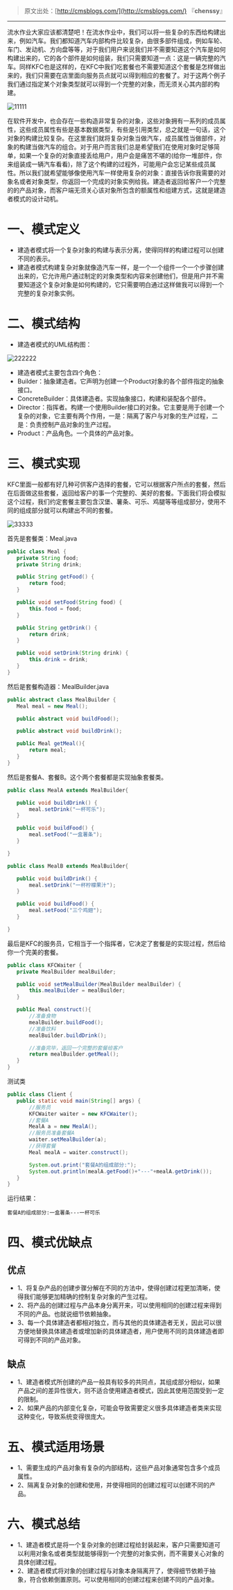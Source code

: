 > 原文出处：[http://cmsblogs.com/](http://cmsblogs.com/) 『**chenssy**』

----



流水作业大家应该都清楚吧！在流水作业中，我们可以将一些复杂的东西给构建出来，例如汽车。我们都知道汽车内部构件比较复杂，由很多部件组成，例如车轮、车门、发动机、方向盘等等，对于我们用户来说我们并不需要知道这个汽车是如何构建出来的，它的各个部件是如何组装，我们只需要知道一点：这是一辆完整的汽车。同样KFC也是这样的，在KFC中我们吃套餐也不需要知道这个套餐是怎样做出来的，我们只需要在店里面向服务员点就可以得到相应的套餐了。对于这两个例子我们通过指定某个对象类型就可以得到一个完整的对象，而无须关心其内部的构建。

![11111](https://gitee.com/chenssy/blog-home/raw/master/image/sjms/07211710-2e3436c287d144388ad446993b228bf9.jpg)

在软件开发中，也会存在一些构造非常复杂的对象，这些对象拥有一系列的成员属性，这些成员属性有些是基本数据类型，有些是引用类型，总之就是一句话，这个对象的构建比较复杂。在这里我们就将复杂对象当做汽车，成员属性当做部件，对象的构建当做汽车的组合。对于用户而言我们总是希望我们在使用对象时足够简单，如果一个复杂的对象直接丢给用户，用户会是痛苦不堪的(给你一堆部件，你来组装成一辆汽车看看)，除了这个构建的过程外，可能用户会忘记某些成员属性。所以我们就希望能够像使用汽车一样使用复杂的对象：直接告诉你我需要的对象名或者对象类型，你返回一个完成的对象实例给我。建造者返回给客户一个完整的的产品对象，而客户端无须关心该对象所包含的额属性和组建方式，这就是建造者模式的设计动机。

# 一、模式定义

- 建造者模式将一个复杂对象的构建与表示分离，使得同样的构建过程可以创建不同的表示。
- 建造者模式构建复杂对象就像造汽车一样，是一个一个组件一个一个步骤创建出来的，它允许用户通过制定的对象类型和内容来创建他们，但是用户并不需要知道这个复杂对象是如何构建的，它只需要明白通过这样做我可以得到一个完整的复杂对象实例。

# 二、模式结构

- 建造者模式的UML结构图：

![222222](https://gitee.com/chenssy/blog-home/raw/master/image/sjms/07211711-32e91b6ce5b64fc2839753493fa67bc4.jpg "222222")

- 建造者模式主要包含四个角色：
- Builder：抽象建造者。它声明为创建一个Product对象的各个部件指定的抽象接口。 
- ConcreteBuilder：具体建造者。实现抽象接口，构建和装配各个部件。 
- Director：指挥者。构建一个使用Builder接口的对象。它主要是用于创建一个复杂的对象，它主要有两个作用，一是：隔离了客户与对象的生产过程，二是：负责控制产品对象的生产过程。 
- Product：产品角色。一个具体的产品对象。

# 三、模式实现

KFC里面一般都有好几种可供客户选择的套餐，它可以根据客户所点的套餐，然后在后面做这些套餐，返回给客户的事一个完整的、美好的套餐。下面我们将会模拟这个过程，我们约定套餐主要包含汉堡、薯条、可乐、鸡腿等等组成部分，使用不同的组成部分就可以构建出不同的套餐。

![33333](https://gitee.com/chenssy/blog-home/raw/master/image/sjms/07211712-2c5c0e86284a4aea90def2c7c7cee51a.jpg "33333")

首先是套餐类：Meal.java

```java
public class Meal {
   private String food;
   private String drink;

   public String getFood() {
       return food;
   }

   public void setFood(String food) {
       this.food = food;
   }

   public String getDrink() {
       return drink;
   }

   public void setDrink(String drink) {
       this.drink = drink;
   }
}
```

然后是套餐构造器：MealBuilder.java

```java
public abstract class MealBuilder {
   Meal meal = new Meal();

   public abstract void buildFood();

   public abstract void buildDrink();

   public Meal getMeal(){
       return meal;
   }
}
```

然后是套餐A、套餐B。这个两个套餐都是实现抽象套餐类。

```java
public class MealA extends MealBuilder{

   public void buildDrink() {
       meal.setDrink("一杯可乐");
   }

   public void buildFood() {
       meal.setFood("一盒薯条");
   }

}
```

```java
public class MealB extends MealBuilder{

   public void buildDrink() {
       meal.setDrink("一杯柠檬果汁");
   }

   public void buildFood() {
       meal.setFood("三个鸡翅");
   }

}
```

最后是KFC的服务员，它相当于一个指挥者，它决定了套餐是的实现过程，然后给你一个完美的套餐。

```java
public class KFCWaiter {
   private MealBuilder mealBuilder;

   public void setMealBuilder(MealBuilder mealBuilder) {
       this.mealBuilder = mealBuilder;
   }

   public Meal construct(){
       //准备食物
       mealBuilder.buildFood();
       //准备饮料
       mealBuilder.buildDrink();

       //准备完毕，返回一个完整的套餐给客户
       return mealBuilder.getMeal();
   }
}
```

测试类

```java
public class Client {
   public static void main(String[] args) {
       //服务员
       KFCWaiter waiter = new KFCWaiter();
       //套餐A
       MealA a = new MealA();
       //服务员准备套餐A
       waiter.setMealBuilder(a);
       //获得套餐
       Meal mealA = waiter.construct();

       System.out.print("套餐A的组成部分:");
       System.out.println(mealA.getFood()+"---"+mealA.getDrink());
   }
}
```

运行结果：

```
套餐A的组成部分:一盒薯条---一杯可乐
```

# 四、模式优缺点

## 优点

- 1、将复杂产品的创建步骤分解在不同的方法中，使得创建过程更加清晰，使得我们能够更加精确的控制复杂对象的产生过程。
- 2、将产品的创建过程与产品本身分离开来，可以使用相同的创建过程来得到不同的产品。也就说细节依赖抽象。
- 3、每一个具体建造者都相对独立，而与其他的具体建造者无关，因此可以很方便地替换具体建造者或增加新的具体建造者，用户使用不同的具体建造者即可得到不同的产品对象。

## 缺点

- 1、建造者模式所创建的产品一般具有较多的共同点，其组成部分相似，如果产品之间的差异性很大，则不适合使用建造者模式，因此其使用范围受到一定的限制。 
- 2、如果产品的内部变化复杂，可能会导致需要定义很多具体建造者类来实现这种变化，导致系统变得很庞大。

# 五、模式适用场景

- 1、需要生成的产品对象有复杂的内部结构，这些产品对象通常包含多个成员属性。 
- 2、隔离复杂对象的创建和使用，并使得相同的创建过程可以创建不同的产品。

# 六、模式总结

- 1、建造者模式是将一个复杂对象的创建过程给封装起来，客户只需要知道可以利用对象名或者类型就能够得到一个完整的对象实例，而不需要关心对象的具体创建过程。
- 2、建造者模式将对象的创建过程与对象本身隔离开了，使得细节依赖于抽象，符合依赖倒置原则。可以使用相同的创建过程来创建不同的产品对象。
